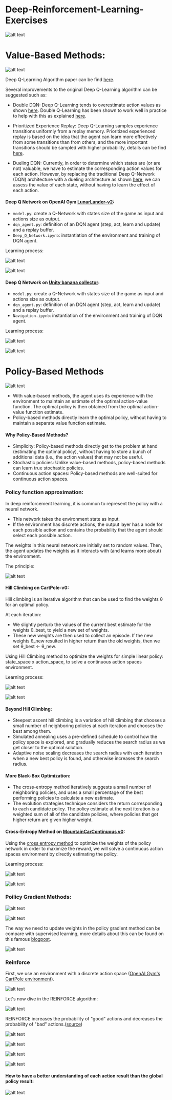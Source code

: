 # Deep-Reinforcement-Learning-Exercises

![alt text](Images/value_bm.png)

# Value-Based Methods:

![alt text](Images/dqn_algo.png)

Deep Q-Learning Algorithm paper can be find [here](https://web.stanford.edu/class/psych209/Readings/MnihEtAlHassibis15NatureControlDeepRL.pdf).

Several improvements to the original Deep Q-Learning algorithm can be suggested such as:

- Double DQN: Deep Q-Learning tends to overestimate action values as shown [here](https://www.ri.cmu.edu/pub_files/pub1/thrun_sebastian_1993_1/thrun_sebastian_1993_1.pdf). Double Q-Learning has been shown to work well in practice to help with this as explained [here](https://arxiv.org/abs/1509.06461).

- Prioritized Experience Replay: Deep Q-Learning samples experience transitions uniformly from a replay memory. Prioritized experienced replay is based on the idea that the agent can learn more effectively from some transitions than from others, and the more important transitions should be sampled with higher probability, details can be find [here](https://arxiv.org/abs/1511.05952).

- Dueling DQN: Currently, in order to determine which states are (or are not) valuable, we have to estimate the corresponding action values for each action. However, by replacing the traditional Deep Q-Network (DQN) architecture with a dueling architecture as shown [here](https://arxiv.org/abs/1511.06581), we can assess the value of each state, without having to learn the effect of each action.


#### Deep Q Network on OpenAI Gym [LunarLander-v2](https://gym.openai.com/envs/LunarLander-v2/):

- `model.py`: create a Q-Network with states size of the game as input and actions size as output.
- `dqn_agent.py`: definition of an DQN agent (step, act, learn and update) and a replay buffer.
- `Deep_Q_Network.ipynb`: instantiation of the environment and training of DQN agent.

Learning process:

![alt text](Images/learninglunar.png)

![alt text](Images/LunarLander-v2.png)


#### Deep Q Network on [Unity banana collector](https://github.com/Unity-Technologies/ml-agents/blob/master/docs/Learning-Environment-Examples.md):

- `model.py`: create a Q-Network with states size of the game as input and actions size as output.
- `dqn_agent.py`: definition of an DQN agent (step, act, learn and update) and a replay buffer.
- `Navigation.ipynb`: instantiation of the environment and training of DQN agent.

Learning process:

![alt text](Images/learningbanana.png)

![alt text](Images/banana.jpeg)


# Policy-Based Methods

![alt text](Images/policy_bm.png)

- With value-based methods, the agent uses its experience with the environment to maintain an estimate of the optimal action-value function. The optimal policy is then obtained from the optimal action-value function estimate.
- Policy-based methods directly learn the optimal policy, without having to maintain a separate value function estimate.

#### Why Policy-Based Methods?

- Simplicity: Policy-based methods directly get to the problem at hand (estimating the optimal policy), without having to store a bunch of additional data (i.e., the action values) that may not be useful.
- Stochastic policies: Unlike value-based methods, policy-based methods can learn true stochastic policies.
- Continuous action spaces: Policy-based methods are well-suited for continuous action spaces.

### Policy function approximation: 

In deep reinforcement learning, it is common to represent the policy with a neural network.
- This network takes the environment state as input.
- If the environment has discrete actions, the output layer has a node for each possible action and contains the probability that the agent should select each possible action.

The weights in this neural network are initially set to random values. Then, the agent updates the weights as it interacts with (and learns more about) the environment.

The principle:

![alt text](Images/pol_grad.png)

#### Hill Climbing on CartPole-v0:

Hill climbing is an iterative algorithm that can be used to find the weights θ for an optimal policy.

At each iteration:

- We slightly perturb the values of the current best estimate for the weights θ_best, to yield a new set of weights.
- These new weights are then used to collect an episode. If the new weights θ_new resulted in higher return than the old weights, then we set θ_best ← θ_new.

Using Hill Climbing method to optimize the weights for simple linear policy: state_space x action_space, to solve a continuous action spaces environment.

Learning process:

![alt text](Images/hillscore.png)

![alt text](Images/hillagent.png)

#### Beyond Hill Climbing:

- Steepest ascent hill climbing is a variation of hill climbing that chooses a small number of neighboring policies at each iteration and chooses the best among them.
- Simulated annealing uses a pre-defined schedule to control how the policy space is explored, and gradually reduces the search radius as we get closer to the optimal solution.
- Adaptive noise scaling decreases the search radius with each iteration when a new best policy is found, and otherwise increases the search radius.

#### More Black-Box Optimization:

- The cross-entropy method iteratively suggests a small number of neighboring policies, and uses a small percentage of the best performing policies to calculate a new estimate.
- The evolution strategies technique considers the return corresponding to each candidate policy. The policy estimate at the next iteration is a weighted sum of all of the candidate policies, where policies that got higher return are given higher weight.

#### Cross-Entropy Method on [MountainCarContinuous v0](https://github.com/openai/gym/wiki/MountainCarContinuous-v0):

Using the [cross entropy method](https://en.wikipedia.org/wiki/Cross-entropy_method) to optimize the weights of the policy network in order to maximize the reward, we will solve a continuous action spaces environment by directly estimating the policy.

Learning process:

![alt text](Images/cem.png)

![alt text](Images/mountain.jpg)

### Poilicy Gradient Methods:

![alt text](Images/pol_bas.png)

![alt text](Images/policygrad.png)

The way we need to update weights in the policy gradient method can be compare with supervised learning, more details about this can be found on this famous [blogpost](http://karpathy.github.io/2016/05/31/rl/).

![alt text](Images/sl_rl.png)

### Reinforce

First, we use an environment with a discrete action space ([OpenAI Gym's CartPole environment](https://gym.openai.com/envs/CartPole-v0/)).

![alt text](Images/solved.png)

Let's now dive in the REINFORCE algorithm:

![alt text](Images/summary.png)

REINFORCE increases the probability of "good" actions and decreases the probability of "bad" actions.([source](https://openai.com/blog/evolution-strategies/))

![alt text](Images/reinforce.png)

![alt text](Images/beyond.png)

![alt text](Images/noise.png)

![alt text](Images/reward.png)

#### How to have a better understanding of each action result than the global policy result:

![alt text](Images/assignement.png)
